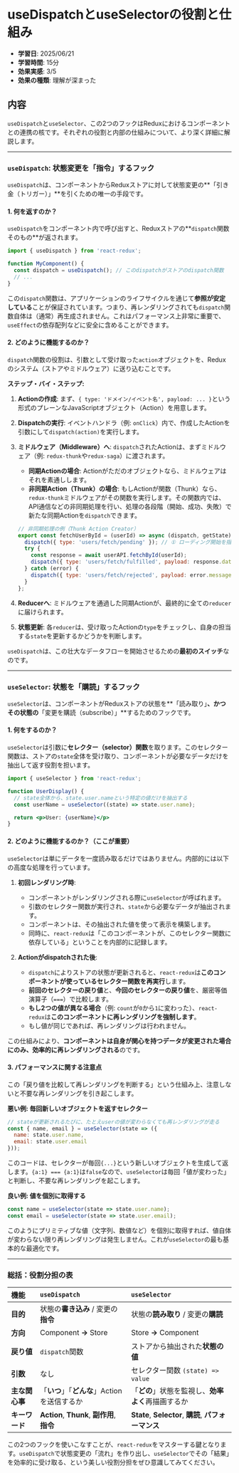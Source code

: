 # useDispatchとuseSelectorの役割と仕組み

- **学習日**: 2025/06/21
- **学習時間**: 15分
- **効果実感**: 3/5
- **効果の種類**: 理解が深まった

## 内容

`useDispatch`と`useSelector`、この2つのフックはReduxにおけるコンポーネントとの連携の核です。それぞれの役割と内部の仕組みについて、より深く詳細に解説します。

---

### `useDispatch`: 状態変更を「指令」するフック

`useDispatch`は、コンポーネントからReduxストアに対して状態変更の**「引き金（トリガー）」**を引くための唯一の手段です。

#### 1. 何を返すのか？
`useDispatch`をコンポーネント内で呼び出すと、Reduxストアの**`dispatch`関数そのもの**が返されます。

```jsx
import { useDispatch } from 'react-redux';

function MyComponent() {
  const dispatch = useDispatch(); // このdispatchがストアのdispatch関数
  // ...
}
```
この`dispatch`関数は、アプリケーションのライフサイクルを通じて**参照が安定している**ことが保証されています。つまり、再レンダリングされても`dispatch`関数自体は（通常）再生成されません。これはパフォーマンス上非常に重要で、`useEffect`の依存配列などに安全に含めることができます。

#### 2. どのように機能するのか？
`dispatch`関数の役割は、引数として受け取った`action`オブジェクトを、Reduxのシステム（ストアやミドルウェア）に送り込むことです。

**ステップ・バイ・ステップ:**

1.  **Actionの作成**: まず、`{ type: 'ドメイン/イベント名', payload: ... }`という形式のプレーンなJavaScriptオブジェクト（Action）を用意します。
2.  **Dispatchの実行**: イベントハンドラ（例: `onClick`）内で、作成したActionを引数にして`dispatch(action)`を実行します。
3.  **ミドルウェア（Middleware）へ**: `dispatch`されたActionは、まずミドルウェア（例: `redux-thunk`や`redux-saga`）に渡されます。
    *   **同期Actionの場合**: Actionがただのオブジェクトなら、ミドルウェアはそれを素通しします。
    *   **非同期Action（Thunk）の場合**: もしActionが関数（Thunk）なら、`redux-thunk`ミドルウェアがその関数を実行します。その関数内では、API通信などの非同期処理を行い、処理の各段階（開始、成功、失敗）で新たな同期Actionを`dispatch`できます。

    ```javascript
    // 非同期処理の例（Thunk Action Creator）
    export const fetchUserById = (userId) => async (dispatch, getState) => {
      dispatch({ type: 'users/fetch/pending' }); // ① ローディング開始を指令
      try {
        const response = await userAPI.fetchById(userId);
        dispatch({ type: 'users/fetch/fulfilled', payload: response.data }); // ② 成功を指令
      } catch (error) {
        dispatch({ type: 'users/fetch/rejected', payload: error.message }); // ③ 失敗を指令
      }
    };
    ```
4.  **Reducerへ**: ミドルウェアを通過した同期Actionが、最終的に全ての`reducer`に届けられます。
5.  **状態更新**: 各`reducer`は、受け取ったActionの`type`をチェックし、自身の担当する`state`を更新するかどうかを判断します。

`useDispatch`は、この壮大なデータフローを開始させるための**最初のスイッチ**なのです。

---

### `useSelector`: 状態を「購読」するフック

`useSelector`は、コンポーネントがReduxストアの状態を**「読み取り」**、かつその状態の**「変更を購読（subscribe）」**するためのフックです。

#### 1. 何をするのか？
`useSelector`は引数に**セレクター（selector）関数**を取ります。このセレクター関数は、ストアの`state`全体を受け取り、コンポーネントが必要なデータだけを抽出して返す役割を担います。

```jsx
import { useSelector } from 'react-redux';

function UserDisplay() {
  // state全体から、state.user.nameという特定の値だけを抽出する
  const userName = useSelector((state) => state.user.name);

  return <p>User: {userName}</p>
}
```

#### 2. どのように機能するのか？（ここが重要）
`useSelector`は単にデータを一度読み取るだけではありません。内部的には以下の高度な処理を行っています。

1.  **初回レンダリング時**:
    *   コンポーネントがレンダリングされる際に`useSelector`が呼ばれます。
    *   引数のセレクター関数が実行され、`state`から必要なデータが抽出されます。
    *   コンポーネントは、その抽出された値を使って表示を構築します。
    *   同時に、`react-redux`は「このコンポーネントが、このセレクター関数に依存している」ということを内部的に記録します。

2.  **Actionがdispatchされた後**:
    *   `dispatch`によりストアの状態が更新されると、`react-redux`は**このコンポーネントが使っているセレクター関数を再実行**します。
    *   **前回のセレクターの戻り値**と、**今回のセレクターの戻り値**を、厳密等価演算子（`===`）で比較します。
    *   **もし2つの値が異なる場合**（例: `count`が`0`から`1`に変わった）、`react-redux`は**このコンポーネントに再レンダリングを強制します**。
    *   もし値が同じであれば、再レンダリングは行われません。

この仕組みにより、**コンポーネントは自身が関心を持つデータが変更された場合にのみ、効率的に再レンダリングされる**のです。

#### 3. パフォーマンスに関する注意点
この「戻り値を比較して再レンダリングを判断する」という仕組み上、注意しないと不要な再レンダリングを引き起こします。

**悪い例: 毎回新しいオブジェクトを返すセレクター**
```jsx
// stateが更新されるたびに、たとえuserの値が変わらなくても再レンダリングが走る
const { name, email } = useSelector(state => ({
  name: state.user.name,
  email: state.user.email
}));
```
このコードは、セレクターが毎回`{...}`という新しいオブジェクトを生成して返します。`{a:1} === {a:1}`は`false`なので、`useSelector`は毎回「値が変わった」と判断し、不要な再レンダリングを起こします。

**良い例: 値を個別に取得する**
```jsx
const name = useSelector(state => state.user.name);
const email = useSelector(state => state.user.email);
```
このようにプリミティブな値（文字列、数値など）を個別に取得すれば、値自体が変わらない限り再レンダリングは発生しません。これが`useSelector`の最も基本的な最適化です。

---

### 総括：役割分担の表

| 機能 | `useDispatch` | `useSelector` |
| :--- | :--- | :--- |
| **目的** | 状態の**書き込み** / 変更の**指令** | 状態の**読み取り** / 変更の**購読** |
| **方向** | Component **→** Store | Store **→** Component |
| **戻り値** | `dispatch`関数 | ストアから抽出された**状態の値** |
| **引数** | なし | セレクター関数 `(state) => value` |
| **主な関心事** | 「**いつ**」「**どんな**」Actionを送信するか | 「**どの**」状態を監視し、**効率よく**再描画するか |
| **キーワード** | **Action**, **Thunk**, **副作用**, **指令** | **State**, **Selector**, **購読**, **パフォーマンス** |

この2つのフックを使いこなすことが、`react-redux`をマスターする鍵となります。`useDispatch`で状態変更の「流れ」を作り出し、`useSelector`でその「結果」を効率的に受け取る、という美しい役割分担をぜひ意識してみてください。